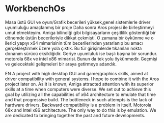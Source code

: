 # WorkbenchOs
Masa üstü GUI ve oyun/Grafik becerileri yüksek,genel sistemlerle driver uyumluluğu amaçlanmış bir proje
Daha sonra Aros projesi ile birleştirmeyi umut etmekteyim.
Amiga bilindiği gibi bilgisayarların çeşitlilik gösterdiği bir dönemde üstün becerileriyle dikkat çekmişti.
O zamana bir öykünme ve o ilerici yapıyı x64 mimarisinin tüm becerilerinden yararlanıp bu amacı gerçekleştirmek üzere yola çıktık.
Bu tür girişimlerde tıkanılan nokta donanım sürücü eksikliğidir. Geriye uyumluluk ise başlı başına bir sorundur. motorola 68x ve intel x86 mimarisi.
Bunun da tek yolu öykünmedir. Geçmişi ve gelecekteki gelişmeleri bir araya getirmeye adandık.


EN
A project with high desktop GUI and game/graphics skills, aimed at driver compatibility with general systems. I hope to combine it with the Aros project later on. As it is known, Amiga attracted attention with its superior skills at a time when computers were diverse. We set out to achieve this goal by utilizing all the capabilities of x64 architecture to emulate that time and that progressive build. The bottleneck in such attempts is the lack of hardware drivers. Backward compatibility is a problem in itself. Motorola 68x and Intel x86 architecture. The only way to do this is by emulation. We are dedicated to bringing together the past and future developments.
